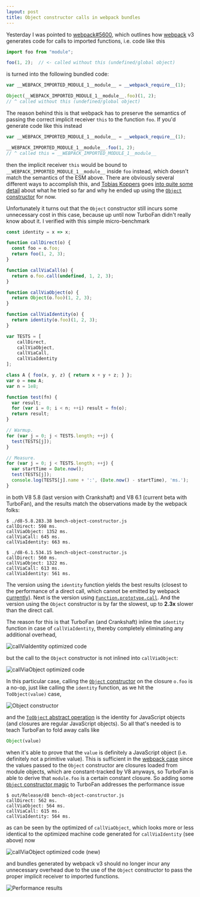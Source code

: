 ```yaml
---
layout: post
title: Object constructor calls in webpack bundles
---
```


Yesterday I was pointed to [webpack#5600](https://github.com/webpack/webpack/issues/5600), which
outlines how [webpack](https://webpack.js.org) v3 generates code for calls to imported functions,
i.e. code like this

```js
import foo from "module";

foo(1, 2);  // <- called without this (undefined/global object)
```

is turned into the following bundled code:

```js
var __WEBPACK_IMPORTED_MODULE_1__module__ = __webpack_require__(1);

Object(__WEBPACK_IMPORTED_MODULE_1__module__.foo)(1, 2);
// ^ called without this (undefined/global object)
```

The reason behind this is that webpack has to preserve the semantics of passing the correct
implicit receiver `this` to the function `foo`. If you'd generate code like this instead

```js
var __WEBPACK_IMPORTED_MODULE_1__module__ = __webpack_require__(1);

__WEBPACK_IMPORTED_MODULE_1__module__.foo(1, 2);
// ^ called this = __WEBPACK_IMPORTED_MODULE_1__module__
```

then the implicit receiver `this` would be bound to `__WEBPACK_IMPORTED_MODULE_1__module__`
inside `foo` instead, which doesn't match the semantics of the ESM above. There are obviously
several different ways to accomplish this, and [Tobias Koppers](https://twitter.com/wsokra)
goes [into quite some detail](https://github.com/webpack/webpack/issues/5600#issuecomment-325925287)
about what he tried so far and why he ended up using the [`Object`
constructor](https://tc39.github.io/ecma262/#sec-object-constructor) for now.

Unfortunately it turns out that the `Object` constructor still incurs some unnecessary cost
in this case, because up until now TurboFan didn't really know about it. I verified with this
simple micro-benchmark

```js
const identity = x => x;

function callDirect(o) {
  const foo = o.foo;
  return foo(1, 2, 3);
}

function callViaCall(o) {
  return o.foo.call(undefined, 1, 2, 3);
}

function callViaObject(o) {
  return Object(o.foo)(1, 2, 3);
}

function callViaIdentity(o) {
  return identity(o.foo)(1, 2, 3);
}

var TESTS = [
    callDirect,
    callViaObject,
    callViaCall,
    callViaIdentity
];

class A { foo(x, y, z) { return x + y + z; } };
var o = new A;
var n = 1e8;

function test(fn) {
  var result;
  for (var i = 0; i < n; ++i) result = fn(o);
  return result;
}

// Warmup.
for (var j = 0; j < TESTS.length; ++j) {
  test(TESTS[j]);
}

// Measure.
for (var j = 0; j < TESTS.length; ++j) {
  var startTime = Date.now();
  test(TESTS[j]);
  console.log(TESTS[j].name + ':', (Date.now() - startTime), 'ms.');
}
```

in both V8 5.8 (last version with Crankshaft) and V8 6.1 (current beta with TurboFan),
and the results match the observations made by the webpack folks:

```
$ ./d8-5.8.283.38 bench-object-constructor.js
callDirect: 598 ms.
callViaObject: 1352 ms.
callViaCall: 645 ms.
callViaIdentity: 663 ms.
```

```
$ ./d8-6.1.534.15 bench-object-constructor.js
callDirect: 560 ms.
callViaObject: 1322 ms.
callViaCall: 613 ms.
callViaIdentity: 561 ms.
```

The version using the `identity` function yields the best results (closest to the performance
of a direct call, which cannot be emitted by webpack
[currently](https://github.com/webpack/webpack/issues/5600#issuecomment-326097660)). Next is
the version using [`Function.prototype.call`](https://tc39.github.io/ecma262/#sec-function.prototype.call).
And the version using the `Object` constructor is by far the slowest, up to **2.3x** slower than
the direct call.

The reason for this is that TurboFan (and Crankshaft) inline the `identity` function in case of
`callViaIdentity`, thereby completely eliminating any additional overhead,

![callViaIdentity optimized code](/images/2017/callviaidentity-20170831.png)

but the call to the `Object` constructor is not inlined into `callViaObject`:

![callViaObject optimized code](/images/2017/callviaobject-20170831.png)

In this particular case, calling the [`Object` constructor](https://tc39.github.io/ecma262/#sec-object-constructor)
on the closure `o.foo` is a no-op, just like calling the `identity` function, as we hit the `ToObject(value)` case,

![Object constructor](/images/2017/objectconstructor-20170831.png)

and the [`ToObject` abstract operation](https://tc39.github.io/ecma262/#sec-toobject) is the
identity for JavaScript objects (and closures are regular JavaScript objects). So all that's
needed is to teach TurboFan to fold away calls like

```js
Object(value)
```

when it's able to prove that the `value` is definitely a JavaScript object (i.e. definitely
not a primitive value). This is sufficient in the [webpack case](https://github.com/webpack/webpack/issues/5600)
since the values passed to the `Object` constructor are closures loaded from module objects,
which are constant-tracked by V8 anyways, so TurboFan is able to derive that `module.foo`
is a certain constant closure. So adding some
[`Object` constructor magic](https://chromium-review.googlesource.com/c/v8/v8/+/643868)
to TurboFan addresses the performance issue

```
$ out/Release/d8 bench-object-constructor.js
callDirect: 562 ms.
callViaObject: 564 ms.
callViaCall: 615 ms.
callViaIdentity: 564 ms.
```

as can be seen by the optimized of `callViaObject`, which looks more or less identical
to the optimized machine code generated for `callViaIdentity` (see above) now

![callViaObject optimized code (new)](/images/2017/callviaobject-new-20170831.png)

and bundles generated by webpack v3 should no longer incur any unnecessary overhead due to
the use of the `Object` constructor to pass the proper implicit receiver to imported functions.

![Performance results](/images/2017/results-20170831.png)
